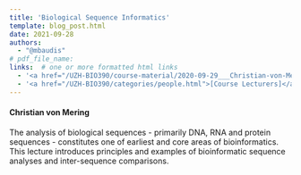 ```yaml
---
title: 'Biological Sequence Informatics'
template: blog_post.html
date: 2021-09-28
authors:
  - "@mbaudis"
# pdf_file_name:
links:  # one or more formatted html links
  - '<a href="/UZH-BIO390/course-material/2020-09-29___Christian-von-Mering__Biological-Sequence-Informatics__UZH-BIO390-HS20-lecture-03.pdf" target="_blank">[2020 lecture slides]</a>'
  - '<a href="/UZH-BIO390/categories/people.html">[Course Lecturers]</a>'
---
```


#### Christian von Mering

The analysis of biological sequences - primarily DNA, RNA and protein sequences -
constitutes one of earliest and core areas of bioinformatics. This lecture introduces
principles and examples of bioinformatic sequence analyses and inter-sequence comparisons.
